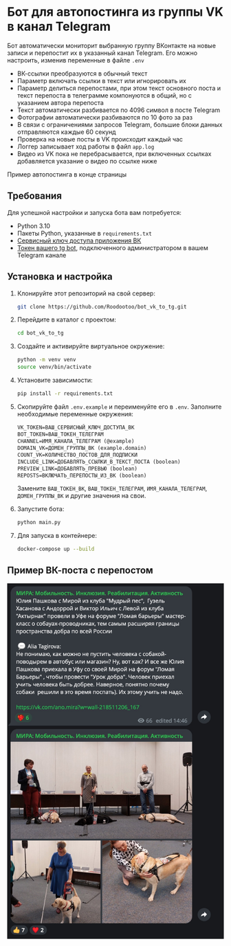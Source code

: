 # Бот для автопостинга из группы VK в канал Telegram

Бот автоматически мониторит выбранную группу ВКонтакте на новые записи и перепостит их в указанный канал Telegram. 
Его можно настроить, изменив переменные в файле `.env`
- ВК-ссылки преобразуются в обычный текст
- Параметр включать ссылки в текст или игнорировать их
- Параметр делиться перепостами, при этом текст основного поста и текст перепоста в телеграмме компонуются в общий, но с указанием автора перепоста
- Текст автоматически разбивается по 4096 символ в посте Telegram
- Фотографии автоматически разбиваются по 10 фото за раз
- В связи с ограничениями запросов Telegram, большие блоки данных отправляются каждые 60 секунд
- Проверка на новые посты в VK происходит каждый час
- Логгер записывает ход работы в файл `app.log`
- Видео из VK пока не перебрасывается, при включенных ссылках добавляется указание о видео по ссылке ниже

Пример автопостинга в конце страницы

## Требования

Для успешной настройки и запуска бота вам потребуется:

- Python 3.10
- Пакеты Python, указанные в `requirements.txt`
- [Сервисный ключ доступа приложения ВК](https://vk.com/apps?act=manage)
- [Токен вашего tg bot](https://t.me/BotFather), подключенного администратором в вашем Telegram канале


## Установка и настройка

1. Клонируйте этот репозиторий на свой сервер:

    ```bash
    git clone https://github.com/Roodootoo/bot_vk_to_tg.git
    ```

2. Перейдите в каталог с проектом:

    ```bash
    cd bot_vk_to_tg
    ```

3. Создайте и активируйте виртуальное окружение:

    ```bash
    python -m venv venv
    source venv/bin/activate
    ```

4. Установите зависимости:

    ```bash
    pip install -r requirements.txt
    ```

5. Скопируйте файл `.env.example` и переименуйте его в `.env`. Заполните необходимые переменные окружения:

    ```dotenv
    VK_TOKEN=ВАШ_СЕРВИСНЫЙ_КЛЮЧ_ДОСТУПА_ВК
    BOT_TOKEN=ВАШ_ТОКЕН_ТЕЛЕГРАМ
    CHANNEL=ИМЯ_КАНАЛА_ТЕЛЕГРАМ (@example)
    DOMAIN_VK=ДОМЕН_ГРУППЫ_ВК (example.domain)
    COUNT_VK=КОЛИЧЕСТВО_ПОСТОВ_ДЛЯ_ПОДПИСКИ
    INCLUDE_LINK=ДОБАВЛЯТЬ_ССЫЛКИ_В_ТЕКСТ_ПОСТА (boolean)
    PREVIEW_LINK=ДОБАВЛЯТЬ_ПРЕВЬЮ (boolean)
    REPOSTS=ВКЛЮЧАТЬ_ПЕРЕПОСТЫ_ИЗ_ВК (boolean)
    ```

    Замените `ВАШ_ТОКЕН_ВК`, `ВАШ_ТОКЕН_ТЕЛЕГРАМ`, `ИМЯ_КАНАЛА_ТЕЛЕГРАМ`, `ДОМЕН_ГРУППЫ_ВК` и другие значения на свои.


6. Запустите бота:

    ```bash
    python main.py 
    ```

7. Для запуска в контейнере:

    ```bash
    docker-compose up --build
    ```

## Пример ВК-поста с перепостом
![](example.jpg)